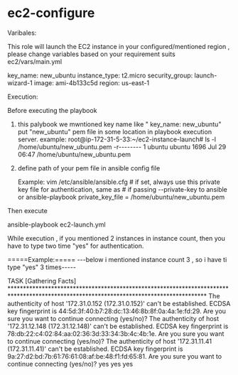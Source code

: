 # ec2-configure

Varibales:

This role will launch the EC2 instance in your configured/mentioned region , please change variables based on your requirement suits
ec2/vars/main.yml

key_name: new_ubuntu
instance_type: t2.micro
security_group: launch-wizard-1
image: ami-4b133c5d
region: us-east-1

Execution:

Before executing the playbook

1. this palybook we mwntioned key name like " key_name: new_ubuntu"  put "new_ubuntu" pem  file in some location in playbook execution server.
   example:
        root@ip-172-31-5-33:~/ec2-instance-launch# ls -l /home/ubuntu/new_ubuntu.pem 
        -r-------- 1 ubuntu ubuntu 1696 Jul 29 06:47 /home/ubuntu/new_ubuntu.pem      
2. define path of your pem file in ansible config file
   
    Example:
        vim /etc/ansible/ansible.cfg
        # if set, always use this private key file for authentication, same as
        # if passing --private-key to ansible or ansible-playbook
        private_key_file = /home/ubuntu/new_ubuntu.pem 


Then execute
 
ansible-playbook ec2-launch.yml  


While execution , if you mentioned 2 instances in instance count,  then you have to type two time "yes" for authentication.

=====Example:=====
---below i mentioned instance count 3 , so i have ti type "yes" 3 times-----

TASK [Gathering Facts] ***************************************************************************************************************************************
The authenticity of host '172.31.0.152 (172.31.0.152)' can't be established.
ECDSA key fingerprint is 44:5d:3f:40:b7:28:dc:13:46:8b:8f:0a:4a:1e:fd:29.
Are you sure you want to continue connecting (yes/no)? The authenticity of host '172.31.12.148 (172.31.12.148)' can't be established.
ECDSA key fingerprint is 78:db:22:c4:02:84:aa:02:36:3d:33:34:3b:4c:4b:1e.
Are you sure you want to continue connecting (yes/no)? The authenticity of host '172.31.11.41 (172.31.11.41)' can't be established.
ECDSA key fingerprint is 9a:27:d2:bd:7b:61:76:61:08:af:be:48:f1:fd:65:81.
Are you sure you want to continue connecting (yes/no)? yes
yes
yes



